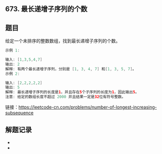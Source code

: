 ## 673. 最长递增子序列的个数

## 题目

给定一个未排序的整数数组，找到最长递增子序列的个数。

```java
示例 1:

输入: [1,3,5,4,7]
输出: 2
解释: 有两个最长递增子序列，分别是 [1, 3, 4, 7] 和[1, 3, 5, 7]。
示例 2:

输入: [2,2,2,2,2]
输出: 5
解释: 最长递增子序列的长度是1，并且存在5个子序列的长度为1，因此输出5。
注意: 给定的数组长度不超过 2000 并且结果一定是32位有符号整数。
```


链接：https://leetcode-cn.com/problems/number-of-longest-increasing-subsequence

## 解题记录

+ 
+ 

